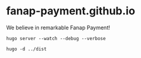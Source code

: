 # fanap-payment.github.io
We believe in remarkable Fanap Payment!

```hugo server --watch --debug --verbose```

```hugo -d ../dist```